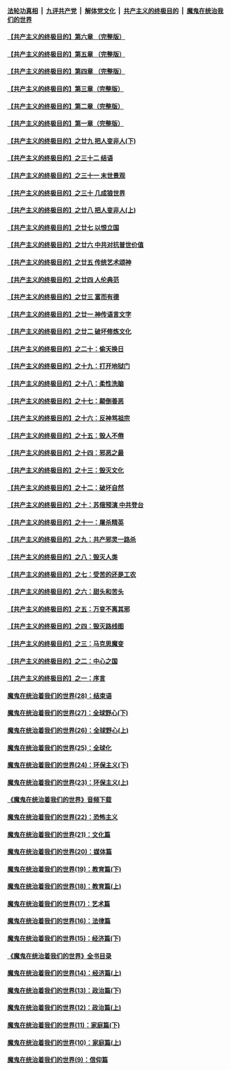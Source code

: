 

####  [法轮功真相](../../../../basic/blob/master/README.md?t=04060130) &nbsp;|&nbsp; [九评共产党](../../../../9ping.md/blob/master/README.md?t=04060130) &nbsp;|&nbsp; [解体党文化](../../../../jtdwh.md/blob/master/README.md?t=04060130)  &nbsp;|&nbsp; [共产主义的终极目的](../../../../gczydzjmd.md/blob/master/README.md?t=04060130) &nbsp;|&nbsp; [魔鬼在统治我们的世界](../../../../mgztzwmdsj.md/blob/master/README.md?t=04060130) 

#### [【共产主义的终极目的】第六章 （完整版）](../pages/nsc422/n11428913.md?t=04060130) 

#### [【共产主义的终极目的】第五章 （完整版）](../pages/nsc422/n11428912.md?t=04060130) 

#### [【共产主义的终极目的】第四章 （完整版）](../pages/nsc422/n11428907.md?t=04060130) 

#### [【共产主义的终极目的】第三章（完整版）](../pages/nsc422/n11428848.md?t=04060130) 

#### [【共产主义的终极目的】第二章（完整版）](../pages/nsc422/n11428831.md?t=04060130) 

#### [【共产主义的终极目的】第一章（完整版）](../pages/nsc422/n11417651.md?t=04060130) 

#### [【共产主义的终极目的】之廿九 把人变非人(下)](../pages/nsc422/n11344140.md?t=04060130) 

#### [【共产主义的终极目的】之三十二 结语](../pages/nsc422/n11360535.md?t=04060130) 

#### [【共产主义的终极目的】之三十一 末世景观](../pages/nsc422/n11351129.md?t=04060130) 

#### [【共产主义的终极目的】之三十 几成狼世界](../pages/nsc422/n11348280.md?t=04060130) 

#### [【共产主义的终极目的】之廿八 把人变非人(上)](../pages/nsc422/n11340492.md?t=04060130) 

#### [【共产主义的终极目的】之廿七 以恨立国](../pages/nsc422/n11336944.md?t=04060130) 

#### [【共产主义的终极目的】之廿六 中共对抗普世价值](../pages/nsc422/n11324785.md?t=04060130) 

#### [【共产主义的终极目的】之廿五 传统艺术颂神](../pages/nsc422/n11296396.md?t=04060130) 

#### [【共产主义的终极目的】之廿四 人伦典范](../pages/nsc422/n11296397.md?t=04060130) 

#### [【共产主义的终极目的】之廿三 富而有德](../pages/nsc422/n11283598.md?t=04060130) 

#### [【共产主义的终极目的】之廿一 神传语言文字](../pages/nsc422/n11263265.md?t=04060130) 

#### [【共产主义的终极目的】之廿二 破坏修炼文化](../pages/nsc422/n11245728.md?t=04060130) 

#### [【共产主义的终极目的】之二十：偷天换日](../pages/nsc422/n11238846.md?t=04060130) 

#### [【共产主义的终极目的】之十九：打开地狱门](../pages/nsc422/n11206376.md?t=04060130) 

#### [【共产主义的终极目的】之十八：柔性洗脑](../pages/nsc422/n11199994.md?t=04060130) 

#### [【共产主义的终极目的】之十七：颠倒善恶](../pages/nsc422/n11179782.md?t=04060130) 

#### [【共产主义的终极目的】之十六：反神骂祖宗](../pages/nsc422/n11166798.md?t=04060130) 

#### [【共产主义的终极目的】之十五：毁人不倦](../pages/nsc422/n11166792.md?t=04060130) 

#### [【共产主义的终极目的】之十四：邪恶之最](../pages/nsc422/n11150249.md?t=04060130) 

#### [【共产主义的终极目的】之十三：毁灭文化](../pages/nsc422/n11135227.md?t=04060130) 

#### [【共产主义的终极目的】之十二：破坏自然](../pages/nsc422/n11135214.md?t=04060130) 

#### [【共产主义的终极目的】之十：苏俄预演 中共登台](../pages/nsc422/n11118424.md?t=04060130) 

#### [【共产主义的终极目的】之十一：屠杀精英](../pages/nsc422/n11118442.md?t=04060130) 

#### [【共产主义的终极目的】之九：共产邪灵一路杀](../pages/nsc422/n11114139.md?t=04060130) 

#### [【共产主义的终极目的】之八：毁灭人类](../pages/nsc422/n11108503.md?t=04060130) 

#### [【共产主义的终极目的】之七：受苦的还是工农](../pages/nsc422/n11101809.md?t=04060130) 

#### [【共产主义的终极目的】之六：甜头和苦头](../pages/nsc422/n11096971.md?t=04060130) 

#### [【共产主义的终极目的】之五：万变不离其邪](../pages/nsc422/n11091285.md?t=04060130) 

#### [【共产主义的终极目的】之四：毁灭路线图](../pages/nsc422/n11086284.md?t=04060130) 

#### [【共产主义的终极目的】之三：马克思魔变](../pages/nsc422/n11061941.md?t=04060130) 

#### [【共产主义的终极目的】之二：中心之国](../pages/nsc422/n11047728.md?t=04060130) 

#### [【共产主义的终极目的】之一：序言](../pages/nsc422/n11086077.md?t=04060130) 

#### [魔鬼在统治着我们的世界(28)：结束语](../pages/nsc422/n10936246.md?t=04060130) 

#### [魔鬼在统治着我们的世界(27)：全球野心(下)](../pages/nsc422/n10928319.md?t=04060130) 

#### [魔鬼在统治着我们的世界(26)：全球野心(上)](../pages/nsc422/n10900318.md?t=04060130) 

#### [魔鬼在统治着我们的世界(25)：全球化](../pages/nsc422/n10788205.md?t=04060130) 

#### [魔鬼在统治着我们的世界(24)：环保主义(下)](../pages/nsc422/n10695307.md?t=04060130) 

#### [魔鬼在统治着我们的世界(23)：环保主义(上)](../pages/nsc422/n10688613.md?t=04060130) 

#### [《魔鬼在统治着我们的世界》音频下载](../pages/nsc422/n10635553.md?t=04060130) 

#### [魔鬼在统治着我们的世界(22)：恐怖主义](../pages/nsc422/n10614727.md?t=04060130) 

#### [魔鬼在统治着我们的世界(21)：文化篇](../pages/nsc422/n10597706.md?t=04060130) 

#### [魔鬼在统治着我们的世界(20)：媒体篇](../pages/nsc422/n10586579.md?t=04060130) 

#### [魔鬼在统治着我们的世界(19)：教育篇(下)](../pages/nsc422/n10564808.md?t=04060130) 

#### [魔鬼在统治着我们的世界(18)：教育篇(上)](../pages/nsc422/n10526970.md?t=04060130) 

#### [魔鬼在统治着我们的世界(17)：艺术篇](../pages/nsc422/n10499093.md?t=04060130) 

#### [魔鬼在统治着我们的世界(16)：法律篇](../pages/nsc422/n10485969.md?t=04060130) 

#### [魔鬼在统治着我们的世界(15)：经济篇(下)](../pages/nsc422/n10469975.md?t=04060130) 

#### [《魔鬼在统治着我们的世界》全书目录](../pages/nsc422/n10464261.md?t=04060130) 

#### [魔鬼在统治着我们的世界(14)：经济篇(上)](../pages/nsc422/n10457370.md?t=04060130) 

#### [魔鬼在统治着我们的世界(13)：政治篇(下)](../pages/nsc422/n10448270.md?t=04060130) 

#### [魔鬼在统治着我们的世界(12)：政治篇(上)](../pages/nsc422/n10444576.md?t=04060130) 

#### [魔鬼在统治着我们的世界(11)：家庭篇(下)](../pages/nsc422/n10440961.md?t=04060130) 

#### [魔鬼在统治着我们的世界(10)：家庭篇(上)](../pages/nsc422/n10435448.md?t=04060130) 

#### [魔鬼在统治着我们的世界(9)：信仰篇](../pages/nsc422/n10432159.md?t=04060130) 

